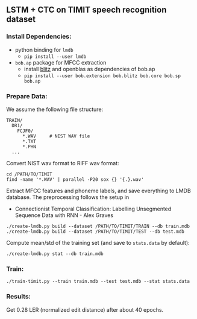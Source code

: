 
## LSTM + CTC on TIMIT speech recognition dataset

### Install Dependencies:
+ python binding for `lmdb`
  + `pip install --user lmdb`
+ `bob.ap` package for MFCC extraction
  + install [blitz](https://github.com/blitzpp/blitz) and openblas as dependencies of bob.ap
  + `pip install --user bob.extension bob.blitz bob.core bob.sp bob.ap`

### Prepare Data:
We assume the following file structure:
```
TRAIN/
  DR1/
    FCJF0/
      *.WAV     # NIST WAV file
      *.TXT
      *.PHN
  ...
```

Convert NIST wav format to RIFF wav format:
```
cd /PATH/TO/TIMIT
find -name '*.WAV' | parallel -P20 sox {} '{.}.wav'
```

Extract MFCC features and phoneme labels, and save everything to LMDB database. The preprocessing
follows the setup in
+ Connectionist Temporal Classification: Labelling Unsegmented Sequence Data with RNN - Alex Graves

```
./create-lmdb.py build --dataset /PATH/TO/TIMIT/TRAIN --db train.mdb
./create-lmdb.py build --dataset /PATH/TO/TIMIT/TEST --db test.mdb
```

Compute mean/std of the training set (and save to `stats.data` by default):
```
./create-lmdb.py stat --db train.mdb
```

### Train:
```
./train-timit.py --train train.mdb --test test.mdb --stat stats.data
```

### Results:
Get 0.28 LER (normalized edit distance) after about 40 epochs.
